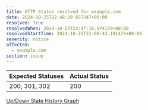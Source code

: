 ```yaml
---
title: HTTP Status resolved for example.com
date: 2024-10-25T22:48:29.657347+00:00
resolved: True
resolvedWhen: 2024-10-25T22:47:18.974139+00:00
resolvedStartTime: 2024-10-25T21:09:43.191474+00:00
severity: notice
affected:
  - example.com
section: issue
---
```


| Expected Statuses | Actual Status  |
|-------------------|----------------|
| 200, 301, 302 | 200 |

[Up/Down State History Graph](example.com-http.html)